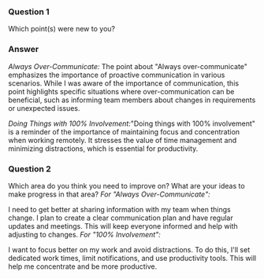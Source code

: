 ### Question 1
Which point(s) were new to you?

### Answer
*Always Over-Communicate:* The point about "Always over-communicate" emphasizes the importance of proactive communication in various scenarios. While I was aware of the importance of communication, this point highlights specific situations where over-communication can be beneficial, such as informing team members about changes in requirements or unexpected issues.

*Doing Things with 100% Involvement:*"Doing things with 100% involvement" is a reminder of the importance of maintaining focus and concentration when working remotely. It stresses the value of time management and minimizing distractions, which is essential for productivity.


### Question 2
Which area do you think you need to improve on? What are your ideas to make progress in that area?
*For "Always Over-Communicate":*

I need to get better at sharing information with my team when things change.
I plan to create a clear communication plan and have regular updates and meetings.
This will keep everyone informed and help with adjusting to changes.
*For "100% Involvement":*

I want to focus better on my work and avoid distractions.
To do this, I'll set dedicated work times, limit notifications, and use productivity tools.
This will help me concentrate and be more productive.